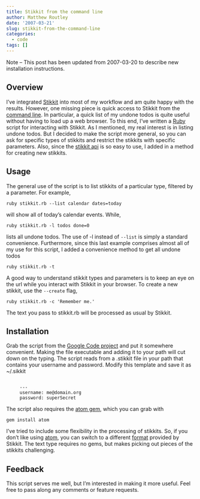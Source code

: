 ```yaml
---
title: Stikkit from the command line
author: Matthew Routley
date: '2007-03-21'
slug: stikkit-from-the-command-line
categories:
  - code
tags: []
---
```


<p>Note – This post has been updated from 2007-03-20 to describe new installation instructions.</p>

<h2>Overview</h2>

<p>I’ve integrated <a href="http://www.stikkit.com/">Stikkit</a> into most of my workflow and am quite happy with the results. However, one missing piece is quick access to Stikkit from the <a href="http://en.wikipedia.org/wiki/Command_line_interface">command line</a>. In particular, a quick list of my undone todos is quite useful without having to load up a web browser.
To this end, I’ve written a <a href="http://www.ruby-lang.org/">Ruby</a> script for interacting with Stikkit. As I mentioned, my real interest is in listing undone todos. But I decided to make the script more general, so you can ask for specific types of stikkits and restrict the stikkits with specific parameters. Also, since the <a href="http://www.stikkit.com/api">stikkit api</a> is so easy to use, I added in a method for creating new stikkits.</p>

<h2>Usage</h2>

<p>The general use of the script is to list stikkits of a particular type, filtered by a parameter. For example,</p>

<pre><code>ruby stikkit.rb --list calendar dates=today</code></pre>

<p>will show all of today’s calendar events. While,</p>

<pre><code>ruby stikkit.rb -l todos done=0</code></pre>

<p>lists all undone todos. The use of -l instead of <code>--list</code> is simply a standard convenience. Furthermore, since this last example comprises almost all of my use for this script, I added a convenience method to get all undone todos</p>

<pre><code>ruby stikkit.rb -t</code></pre>

<p>A good way to understand stikkit types and parameters is to keep an eye on the url while you interact with Stikkit in your browser.
To create a new stikkit, use the <code>--create</code> flag,</p>

<pre><code>ruby stikkit.rb -c 'Remember me.'</code></pre>

<p>The text you pass to stikkit.rb will be processed as usual by Stikkit.</p>

<h2>Installation</h2>

<p>Grab the script from the <a href="http://code.google.com/p/stikkit-rb/">Google Code project</a> and put it somewhere convenient. Making the file executable and adding it to your path will cut down on the typing. The script reads from a .stikkit file in your path that contains your username and password. Modify this template and save it as ~/.sikkit</p>

<pre><code>
     ---
     username: me@domain.org 
     password: superSecret 
</code></pre>

<p>The script also requires the <a href="http://split-s.blogspot.com/2006/04/atom-10-parser-for-ruby.html">atom gem</a>, which you can grab with</p>

<pre><code>gem install atom</code></pre>

<p>I’ve tried to include some flexibility in the processing of stikkits. So, if you don’t like using <a href="http://en.wikipedia.org/wiki/Atom">atom</a>, you can switch to a different <a href="http://stikkit.com/api#responses">format</a> provided by Stikkit. The text type requires no gems, but makes picking out pieces of the stikkits challenging.</p>

<h2>Feedback</h2>

<p>This script serves me well, but I’m interested in making it more useful. Feel free to pass along any comments or feature requests.</p>